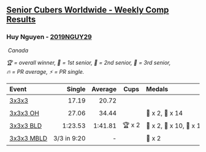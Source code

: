 <style>table {white-space: nowrap;}</style>
<link rel="stylesheet" type="text/css" href="/scw-comp/css/flags.css" />

## [Senior Cubers Worldwide - Weekly Comp Results](/scw-comp/results/)
### Huy Nguyen - [2019NGUY29](https://www.worldcubeassociation.org/persons/2019NGUY29)

<i class="flag flag-CA" />&nbsp;Canada

<span style="white-space: nowrap;">🏆 = overall winner</span>, <span style="white-space: nowrap;">🥇 = 1st senior</span>, <span style="white-space: nowrap;">🥈 = 2nd senior</span>, <span style="white-space: nowrap;">🥉 = 3rd senior</span>, <span style="white-space: nowrap;">🔥 = PR average</span>, <span style="white-space: nowrap;">⚡ = PR single</span>.

| Event | Single | Average | Cups | Medals | Achievements|
| :-- | --: | --: | :--: | :-- | :-- |
| [3x3x3](333.md) | 17.19 | 20.72 |  |  | 🔥 x 3, ⚡ x 4 |
| [3x3x3 OH](333oh.md) | 27.06 | 34.44 |  | 🥈 x 2, 🥉 x 14 | 🔥 x 8, ⚡ x 4 |
| [3x3x3 BLD](333bf.md) | 1:23.53 | 1:41.81 | 🏆 x 2 | 🥇 x 2, 🥈 x 10, 🥉 x 10 | 🔥 x 6, ⚡ x 6 |
| [3x3x3 MBLD](333mbf.md) | 3/3 in 9:20 | - |  | 🥉 x 2 | ⚡ x 1 |

<!-- Global site tag (gtag.js) - Google Analytics -->
<script async src="https://www.googletagmanager.com/gtag/js?id=UA-86348435-3"></script>
<script>window.dataLayer = window.dataLayer || []; function gtag() {dataLayer.push(arguments);} gtag('js', new Date()); gtag('config', 'UA-86348435-3');</script>
